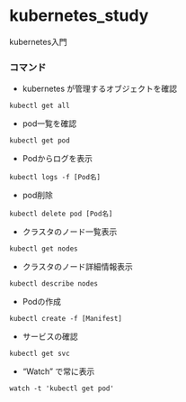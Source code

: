 # kubernetes_study
kubernetes入門


### コマンド

- kubernetes が管理するオブジェクトを確認
```
kubectl get all
```

- pod一覧を確認
```
kubectl get pod
```
- Podからログを表示
```
kubectl logs -f [Pod名]
```

- pod削除
```
kubectl delete pod [Pod名]
```

- クラスタのノード一覧表示
```
kubectl get nodes
```
- クラスタのノード詳細情報表示
```
kubectl describe nodes
```

- Podの作成
```
kubectl create -f [Manifest]
```

- サービスの確認
```
kubectl get svc
```
- “Watch” で常に表示
```
watch -t 'kubectl get pod'
```